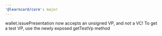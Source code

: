 ```yaml
---
'@learncard/core': major
---
```


wallet.issuePresentation now accepts an unsigned VP, and _not_ a VC! To get a test VP, use the newly exposed getTestVp method
